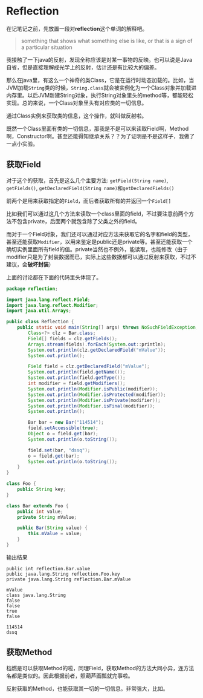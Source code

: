 # Reflection

在记笔记之前，先放置一段对**reflection**这个单词的解释吧。

> something that shows what something else is like, or that is a sign of a particular situation

我接触了一下java的反射，发现全称应该是对某一事物的反映。也可以说是Java自省，但是直接理解成光学上的反射，估计还是有比较大的偏差。

那么在java里，有这么一个神奇的类Class，它是在运行时动态加载的。比如，当JVM加载`String`类的时候，`String.class`就会被实例化为一个Class对象并加载进内存里。以后JVM新建String对象，执行String对象里头的method等，都能轻松实现。总的来说，一个Class对象里头有对应类的一切信息。

通过Class实例来获取类的信息，这个操作，就叫做反射啦。

既然一个Class里面有类的一切信息，那我是不是可以来读取Field啊，Method啊，Constructor啊。甚至还能得知继承关系？？为了证明是不是这样子，我做了一点小实验。

## 获取Field

对于这个的获取，首先是这么几个主要方法: `getField(String name)`, `getFields()`, `getDeclaredField(String name)`和`getDeclaredFields()`

前两个是用来获取指定的`Field`，而后者获取所有的并返回一个`Field[]`

比如我们可以通过这几个方法来读取一个class里面的field，不过要注意前两个方法不包含private，后面两个就包含除了父类之外的field。

而对于一个Field对象，我们还可以通过对应方法来获取它的名字和field的类型，甚至还能获取`Modifier`，以用来鉴定是public还是private等。甚至还能获取一个确切实例里面所有field的值。private当然也不例外，能读取，也能修改（由于modifier只是为了封装数据而已，实际上这些数据都可以通过反射来获取，不过不建议，会**破坏封装**）

上面的讨论都在下面的代码里头体现了。

``` java
package reflection;

import java.lang.reflect.Field;
import java.lang.reflect.Modifier;
import java.util.Arrays;

public class Reflection {
    public static void main(String[] args) throws NoSuchFieldException, IllegalAccessException {
        Class<?> clz = Bar.class;
        Field[] fields = clz.getFields();
        Arrays.stream(fields).forEach(System.out::println);
        System.out.println(clz.getDeclaredField("mValue"));
        System.out.println();

        Field field = clz.getDeclaredField("mValue");
        System.out.println(field.getName());
        System.out.println(field.getType());
        int modifier = field.getModifiers();
        System.out.println(Modifier.isPublic(modifier));
        System.out.println(Modifier.isProtected(modifier));
        System.out.println(Modifier.isPrivate(modifier));
        System.out.println(Modifier.isFinal(modifier));
        System.out.println();

        Bar bar = new Bar("114514");
        field.setAccessible(true);
        Object o = field.get(bar);
        System.out.println(o.toString());

        field.set(bar, "dssq");
        o = field.get(bar);
        System.out.println(o.toString());
    }
}

class Foo {
    public String key;
}

class Bar extends Foo {
    public int value;
    private String mValue;

    public Bar(String value) {
        this.mValue = value;
    }
}
```

输出结果

``` shell
public int reflection.Bar.value
public java.lang.String reflection.Foo.key
private java.lang.String reflection.Bar.mValue

mValue
class java.lang.String
false
false
true
false

114514
dssq
```

## 获取Method

档燃是可以获取Method的啦，同理Field，获取Method的方法大同小异，连方法名都是类似的。因此根据前者，照葫芦画瓢就完事啦。

反射获取的Method，也能获取其一切的一切信息。非常强大，比如。

``` java

```
